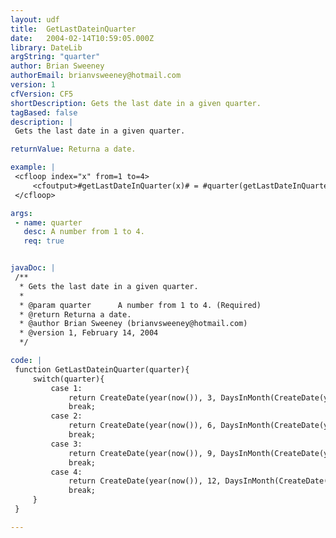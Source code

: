 ```yaml
---
layout: udf
title:  GetLastDateinQuarter
date:   2004-02-14T10:59:05.000Z
library: DateLib
argString: "quarter"
author: Brian Sweeney
authorEmail: brianvsweeney@hotmail.com
version: 1
cfVersion: CF5
shortDescription: Gets the last date in a given quarter.
tagBased: false
description: |
 Gets the last date in a given quarter.

returnValue: Returna a date.

example: |
 <cfloop index="x" from=1 to=4>
     <cfoutput>#getLastDateInQuarter(x)# = #quarter(getLastDateInQuarter(x))#<br></cfoutput>
 </cfloop>

args:
 - name: quarter
   desc: A number from 1 to 4.
   req: true


javaDoc: |
 /**
  * Gets the last date in a given quarter.
  * 
  * @param quarter      A number from 1 to 4. (Required)
  * @return Returna a date. 
  * @author Brian Sweeney (brianvsweeney@hotmail.com) 
  * @version 1, February 14, 2004 
  */

code: |
 function GetLastDateinQuarter(quarter){
     switch(quarter){
         case 1:
             return CreateDate(year(now()), 3, DaysInMonth(CreateDate(year(now()),3,1)));
             break;
         case 2:
             return CreateDate(year(now()), 6, DaysInMonth(CreateDate(year(now()),6,1)));
             break;
         case 3:
             return CreateDate(year(now()), 9, DaysInMonth(CreateDate(year(now()),9,1)));
             break;
         case 4:
             return CreateDate(year(now()), 12, DaysInMonth(CreateDate(year(now()),12,1)));
             break;
     }
 }

---
```


